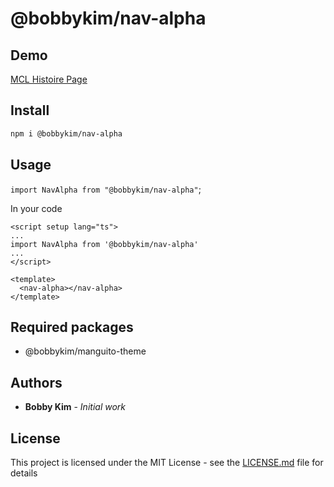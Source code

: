 # @bobbykim/nav-alpha

## Demo

[MCL Histoire Page](https://manguito-component-library.vercel.app/story/src-stories-sections-navbar-navbar-story-vue?variantId=src-stories-sections-navbar-navbar-story-vue-0)

## Install

```sh
npm i @bobbykim/nav-alpha
```

## Usage

`import NavAlpha from "@bobbykim/nav-alpha"`;

In your code

```vue
<script setup lang="ts">
...
import NavAlpha from '@bobbykim/nav-alpha'
...
</script>

<template>
  <nav-alpha></nav-alpha>
</template>
```

## Required packages

- @bobbykim/manguito-theme

## Authors

- **Bobby Kim** - _Initial work_

## License

This project is licensed under the MIT License - see the [LICENSE.md](./LICENSE.md) file for details

